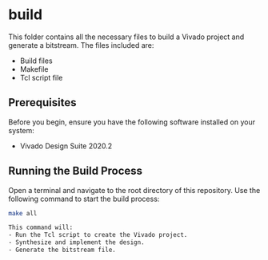 # build

This folder contains all the necessary files to build a Vivado project and generate a bitstream. The files included are:
- Build files
- Makefile
- Tcl script file

## Prerequisites

Before you begin, ensure you have the following software installed on your system:
- Vivado Design Suite 2020.2

## Running the Build Process
Open a terminal and navigate to the root directory of this repository. Use the following command to start the build process:

```bash
make all

This command will:
- Run the Tcl script to create the Vivado project.
- Synthesize and implement the design.
- Generate the bitstream file.

